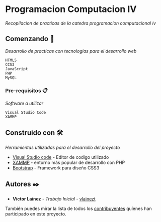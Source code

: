 # Programacion Computacion IV

_Recopilacion de practicas de la catedra programacion computacional iv_

## Comenzando 🚀

_Desarrollo de practicas con tecnologias para el desarrollo web_

```
HTML5
CCS3
JavaScript
PHP
MySQL
```

### Pre-requisitos 📋

_Software a utilizar_

```
Visual Studio Code
XAMMP
```

## Construido con 🛠️

_Herramientas utilizadas para el desarrollo del proyecto_

* [Visual Studio code](https://code.visualstudio.com/) - Editor de codigo utilizado
* [XAMMP](https://www.apachefriends.org/es/index.html) - entorno más popular de desarrollo con PHP
* [Bootstrap](https://getbootstrap.com/) - Framework para diseño CSS3


## Autores ✒️

* **Víctor Laínez** - *Trabajo Inicial* - [vlainezt](https://github.com/vlainezt)

También puedes mirar la lista de todos los [contribuyentes](https://github.com/vlainezt/programacioniv/contributors) quíenes han participado en este proyecto. 
